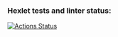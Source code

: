 ### Hexlet tests and linter status:
[![Actions Status](https://github.com/AKKAVA/python-project-50/actions/workflows/hexlet-check.yml/badge.svg)](https://github.com/AKKAVA/python-project-50/actions)